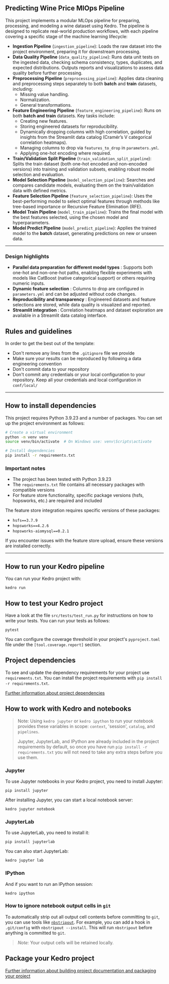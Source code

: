 ## Predicting Wine Price MlOps Pipeline

This project implements a modular MLOps pipeline for preparing, processing, and modeling a wine dataset using Kedro. The pipeline is designed to replicate real-world production workflows, with each pipeline covering a specific stage of the machine learning lifecycle:

* **Ingestion Pipeline** (`ingestion_pipeline`):
  Loads the raw dataset into the project environment, preparing it for downstream processing.
* **Data Quality Pipeline** (`data_quality_pipeline`):
  Runs data unit tests on the ingested data, checking schema consistency, types, duplicates, and expected distributions. Outputs reports and visualizations to assess data quality before further processing.
* **Preprocessing Pipeline** (`preprocessing_pipeline`):
  Applies data cleaning and preprocessing steps separately to both **batch** and **train** datasets, including:
  * Missing value handling.
  * Normalization.
  * General transformations.
* **Feature Engineering Pipeline** (`feature_engineering_pipeline`):
  Runs on both ****batch** and** **train** datasets. Key tasks include:
  * Creating new features.
  * Storing engineered datasets for reproducibility.
  * Dynamically dropping columns with high correlation, guided by insights from the Streamlit data catalog (Cramér’s V categorical correlation heatmaps).
  * Managing columns to drop via  `features_to_drop` in `parameters.yml`.
  * Applying one-hot encoding where required.
* **Train/Validation Split Pipeline** (`train_validation_split_pipeline`):
  Splits the train dataset (both one-hot encoded and non-encoded versions) into training and validation subsets, enabling robust model selection and evaluation.
* **Model Selection Pipeline** (`model_selection_pipeline`):
  Searches and compares candidate models, evaluating them on the train/validation data with defined metrics.
* **Feature Selection Pipeline** (`feature_selection_pipeline`):
  Uses the best-performing model to select optimal features through methods like tree-based importance or Recursive Feature Elimination (RFE).
* **Model Train Pipeline** (`model_train_pipeline`):
  Trains the final model with the best features selected, using the chosen model and hyperparameters.
* **Model Predict Pipeline** (`model_predict_pipeline`):
  Applies the trained model to the **batch** dataset, generating predictions on new or unseen data.

---

### Design highlights

* **Parallel data preparation for different model types** :
  Supports both one-hot and non-one-hot paths, enabling flexible experiments with models like CatBoost (native categorical support) or others requiring numeric inputs.
* **Dynamic feature selection** :
  Columns to drop are configured in `parameters.yml` and can be adjusted without code changes.
* **Reproducibility and transparency** :
  Engineered datasets and feature selections are stored, while data quality is visualized and reported.
* **Streamlit integration** :
  Correlation heatmaps and dataset exploration are available in a Streamlit data catalog interface.

## Rules and guidelines

In order to get the best out of the template:

* Don't remove any lines from the `.gitignore` file we provide
* Make sure your results can be reproduced by following a data engineering convention
* Don't commit data to your repository
* Don't commit any credentials or your local configuration to your repository. Keep all your credentials and local configuration in `conf/local/`

---

## How to install dependencies

This project requires Python 3.9.23 and a number of packages. You can set up the project environment as follows:

```bash
# Create a virtual environment
python -m venv venv
source venv/bin/activate  # On Windows use: venv\Scripts\activate

# Install dependencies
pip install -r requirements.txt
```

### Important notes

- The project has been tested with Python 3.9.23
- The `requirements.txt` file contains all necessary packages with compatible versions
- For feature store functionality, specific package versions (hsfs, hopsworks, etc.) are required and included

The feature store integration requires specific versions of these packages:

- `hsfs==3.7.9`
- `hopsworks==4.2.6`
- `hopsworks-aiomysql==0.2.1`

If you encounter issues with the feature store upload, ensure these versions are installed correctly.

---



## How to run your Kedro pipeline

You can run your Kedro project with:

```
kedro run
```

## How to test your Kedro project

Have a look at the file `src/tests/test_run.py` for instructions on how to write your tests. You can run your tests as follows:

```
pytest
```

You can configure the coverage threshold in your project's `pyproject.toml` file under the `[tool.coverage.report]` section.

## Project dependencies

To see and update the dependency requirements for your project use `requirements.txt`. You can install the project requirements with `pip install -r requirements.txt`.

[Further information about project dependencies](https://docs.kedro.org/en/stable/kedro_project_setup/dependencies.html#project-specific-dependencies)

## How to work with Kedro and notebooks

> Note: Using `kedro jupyter` or `kedro ipython` to run your notebook provides these variables in scope: `context`, 'session', `catalog`, and `pipelines`.
>
> Jupyter, JupyterLab, and IPython are already included in the project requirements by default, so once you have run `pip install -r requirements.txt` you will not need to take any extra steps before you use them.

### Jupyter

To use Jupyter notebooks in your Kedro project, you need to install Jupyter:

```
pip install jupyter
```

After installing Jupyter, you can start a local notebook server:

```
kedro jupyter notebook
```

### JupyterLab

To use JupyterLab, you need to install it:

```
pip install jupyterlab
```

You can also start JupyterLab:

```
kedro jupyter lab
```

### IPython

And if you want to run an IPython session:

```
kedro ipython
```

### How to ignore notebook output cells in `git`

To automatically strip out all output cell contents before committing to `git`, you can use tools like [`nbstripout`](https://github.com/kynan/nbstripout). For example, you can add a hook in `.git/config` with `nbstripout --install`. This will run `nbstripout` before anything is committed to `git`.

> *Note:* Your output cells will be retained locally.

## Package your Kedro project

[Further information about building project documentation and packaging your project](https://docs.kedro.org/en/stable/tutorial/package_a_project.html)

